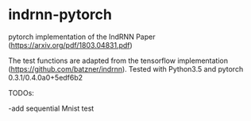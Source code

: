 # indrnn-pytorch
pytorch implementation of the IndRNN Paper (https://arxiv.org/pdf/1803.04831.pdf)

The test functions are adapted from the tensorflow implementation (https://github.com/batzner/indrnn).
Tested with Python3.5 and pytorch 0.3.1/0.4.0a0+5edf6b2

TODOs:

-add sequential Mnist test

